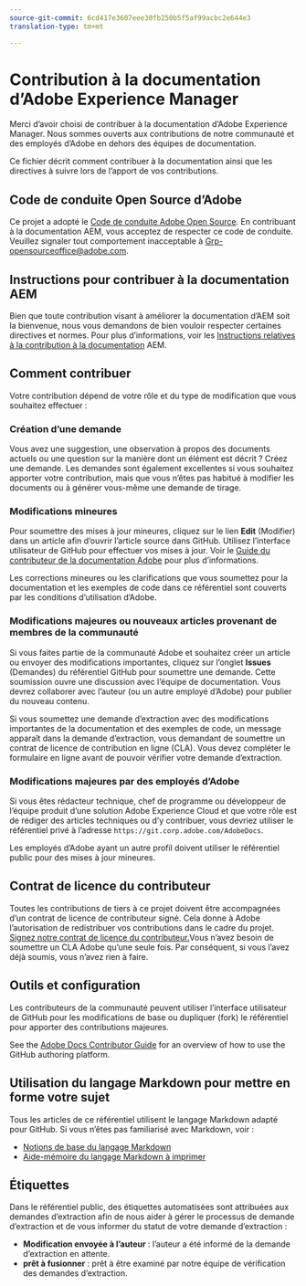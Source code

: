 ```yaml
---
source-git-commit: 6cd417e3607eee30fb250b5f5af99acbc2e644e3
translation-type: tm+mt

---
```

# Contribution à la documentation d’Adobe Experience Manager

Merci d’avoir choisi de contribuer à la documentation d’Adobe Experience Manager. Nous sommes ouverts aux contributions de notre communauté et des employés d’Adobe en dehors des équipes de documentation.

Ce fichier décrit comment contribuer à la documentation ainsi que les directives à suivre lors de l’apport de vos contributions.

## Code de conduite Open Source d’Adobe

Ce projet a adopté le [Code de conduite Adobe Open Source](code-of-conduct.md). En contribuant à la documentation AEM, vous acceptez de respecter ce code de conduite. Veuillez signaler tout comportement inacceptable à
[Grp-opensourceoffice@adobe.com](mailto:Grp-opensourceoffice@adobe.com).

## Instructions pour contribuer à la documentation AEM

Bien que toute contribution visant à améliorer la documentation d’AEM soit la bienvenue, nous vous demandons de bien vouloir respecter certaines directives et normes. Pour plus d’informations, voir les [Instructions relatives à la contribution à la documentation](guidelines.md) AEM.

## Comment contribuer

Votre contribution dépend de votre rôle et du type de modification que vous souhaitez effectuer :

### Création d’une demande

Vous avez une suggestion, une observation à propos des documents actuels ou une question sur la manière dont un élément est décrit ? Créez une demande. Les demandes sont également excellentes si vous souhaitez apporter votre contribution, mais que vous n’êtes pas habitué à modifier les documents ou à générer vous-même une demande de tirage.

### Modifications mineures

Pour soumettre des mises à jour mineures, cliquez sur le lien **Edit** (Modifier) dans un article afin d’ouvrir l’article source dans GitHub. Utilisez l’interface utilisateur de GitHub pour effectuer vos mises à jour. Voir le [Guide du contributeur de la documentation Adobe](https://docs.adobe.com/help/en/contributor/contributor-guide/introduction.html) pour plus d’informations.

Les corrections mineures ou les clarifications que vous soumettez pour la documentation et les exemples de code dans ce référentiel sont couverts par les conditions d’utilisation d’Adobe.

### Modifications majeures ou nouveaux articles provenant de membres de la communauté

Si vous faites partie de la communauté Adobe et souhaitez créer un article ou envoyer des modifications importantes, cliquez sur l’onglet **Issues** (Demandes) du référentiel GitHub pour soumettre une demande. Cette soumission ouvre une discussion avec l’équipe de documentation. Vous devrez collaborer avec l’auteur (ou un autre employé d’Adobe) pour publier du nouveau contenu.

Si vous soumettez une demande d’extraction avec des modifications importantes de la documentation et des exemples de code, un message apparaît dans la demande d’extraction, vous demandant de soumettre un contrat de licence de contribution en ligne (CLA). Vous devez compléter le formulaire en ligne avant de pouvoir vérifier votre demande d’extraction.

### Modifications majeures par des employés d’Adobe

Si vous êtes rédacteur technique, chef de programme ou développeur de l’équipe produit d’une solution Adobe Experience Cloud et que votre rôle est de rédiger des articles techniques ou d’y contribuer, vous devriez utiliser le référentiel privé à l’adresse `https://git.corp.adobe.com/AdobeDocs`.

Les employés d’Adobe ayant un autre profil doivent utiliser le référentiel public pour des mises à jour mineures.

## Contrat de licence du contributeur

Toutes les contributions de tiers à ce projet doivent être accompagnées d’un contrat de licence de contributeur
signé. Cela donne à Adobe l’autorisation de redistribuer vos contributions
dans le cadre du projet. [Signez notre contrat de licence du contributeur.](https://opensource.adobe.com/cla.html)Vous n’avez besoin de soumettre un CLA Adobe qu’une seule fois. Par conséquent, si vous l’avez déjà soumis, vous n’avez rien à faire.

## Outils et configuration

Les contributeurs de la communauté peuvent utiliser l’interface utilisateur de GitHub pour les modifications de base ou dupliquer (fork) le référentiel pour apporter des contributions majeures.

See the [Adobe Docs Contributor Guide](https://docs.adobe.com/help/en/contributor/contributor-guide/introduction.html) for an overview of how to use the GitHub authoring platform.

## Utilisation du langage Markdown pour mettre en forme votre sujet

Tous les articles de ce référentiel utilisent le langage Markdown adapté pour GitHub. Si vous n’êtes pas familiarisé avec Markdown, voir :

* [Notions de base du langage Markdown](https://help.github.com/articles/getting-started-with-writing-and-formatting-on-github/)
* [Aide-mémoire du langage Markdown à imprimer](https://guides.github.com/pdfs/markdown-cheatsheet-online.pdf)

## Étiquettes

Dans le référentiel public, des étiquettes automatisées sont attribuées aux demandes d’extraction afin de nous aider à gérer le processus de demande d’extraction et de vous informer du statut de votre demande d’extraction :

* **Modification envoyée à l’auteur** : l’auteur a été informé de la demande d’extraction en attente.
* **prêt à fusionner** : prêt à être examiné par notre équipe de vérification des demandes d’extraction.
